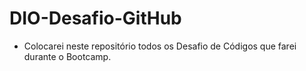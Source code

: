 # DIO-Desafio-GitHub
 - Colocarei neste repositório todos os Desafio de Códigos que farei durante o Bootcamp.
